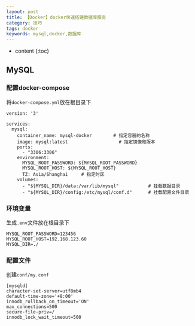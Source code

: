 ```yaml
---
layout: post
title: 【Docker】docker快速搭建数据库服务
category: 技巧
tags: docker
keywords: mysql,docker,数据库
---
```

* content
{:toc}

## MySQL

### 配置docker-compose
将`docker-compose.yml`放在根目录下
```
version: '3'

services:
  mysql:
    container_name: mysql-docker        # 指定容器的名称
    image: mysql:latest                   # 指定镜像和版本
    ports:
      - "3306:3306"
    environment:
      MYSQL_ROOT_PASSWORD: ${MYSQL_ROOT_PASSWORD}
      MYSQL_ROOT_HOST: ${MYSQL_ROOT_HOST}
      TZ: Asia/Shanghai     # 指定时区
    volumes:
      - "${MYSQL_DIR}/data:/var/lib/mysql"           # 挂载数据目录
      - "${MYSQL_DIR}/config:/etc/mysql/conf.d"      # 挂载配置文件目录

```

### 环境变量

生成`.env`文件放在根目录下
```
MYSQL_ROOT_PASSWORD=123456
MYSQL_ROOT_HOST=192.168.123.60
MYSQL_DIR=./
```

### 配置文件

创建`conf/my.conf`
```
[mysqld]
character-set-server=utf8mb4
default-time-zone='+8:00'
innodb_rollback_on_timeout='ON'
max_connections=500
secure-file-priv=/
innodb_lock_wait_timeout=500
```

